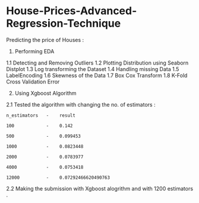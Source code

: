 # House-Prices-Advanced-Regression-Technique
Predicting the price of Houses :

1. Performing EDA

1.1 Detecting and Removing Outliers 
1.2 Plotting Distribution using Seaborn Distplot
1.3 Log transforming the Dataset
1.4 Handling missing Data
1.5 LabelEncoding
1.6 Skewness of the Data
1.7 Box Cox Transform
1.8 K-Fold Cross Validation Error
  
  
2) Using Xgboost Algorithm 

  2.1 Tested the algorithm with changing the no. of estimators :
  
    n_estimators   -    result
    
    100            -    0.142
    
    500            -    0.099453
    
    1000           -    0.0823448
    
    2000           -    0.0783977
    
    4000           -    0.0753418
    
    12000          -    0.07292466620490763
    
  2.2 Making the submission with Xgboost alogrithm and with 1200 estimators .
    
    
